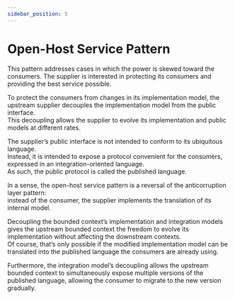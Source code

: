 ```yaml
---
sidebar_position: 5
---
```


# Open-Host Service Pattern

This pattern addresses cases in which the power is skewed toward the consumers.
The supplier is interested in protecting its consumers and providing the best service possible.

To protect the consumers from changes in its implementation model, the upstream supplier decouples the implementation model from the public interface.  
This decoupling allows the supplier to evolve its implementation and public models at different rates.

The supplier’s public interface is not intended to conform to its ubiquitous language.  
Instead, it is intended to expose a protocol convenient for the consumers, expressed in an integration-oriented language.  
As such, the public protocol is called the published language.

In a sense, the open-host service pattern is a reversal of the anticorruption layer pattern:  
instead of the consumer, the supplier implements the translation of its internal model.

Decoupling the bounded context’s implementation and integration models gives the upstream bounded context the freedom to evolve its implementation without affecting the downstream contexts.  
Of course, that’s only possible if the modified implementation model can be translated into the published language the consumers are already using.

Furthermore, the integration model’s decoupling allows the upstream bounded context to simultaneously expose multiple versions of the published language, allowing the consumer to migrate to the new version gradually.
